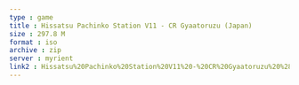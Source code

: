 ```yaml
---
type : game
title : Hissatsu Pachinko Station V11 - CR Gyaatoruzu (Japan)
size : 297.8 M
format : iso
archive : zip
server : myrient
link2 : Hissatsu%20Pachinko%20Station%20V11%20-%20CR%20Gyaatoruzu%20%28Japan%29
---
```

